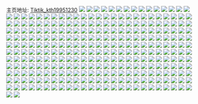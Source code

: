 主页地址: [Tiktik_kth19951230](https://weibo.com/u/5359716374) 
![](https://wx4.sinaimg.cn/mw2000/005QIP4ily1h9qkgjkhv3j30u0140akb.jpg) 
![](https://wx4.sinaimg.cn/mw2000/005QIP4ily1h9qkgiwsngj30u0140k1z.jpg) 
![](https://wx4.sinaimg.cn/mw2000/005QIP4ily1h9qkgnlb9sj30u0140dtu.jpg) 
![](https://wx4.sinaimg.cn/mw2000/005QIP4ily1h9qkgk9011j30u0140145.jpg) 
![](https://wx4.sinaimg.cn/mw2000/005QIP4ily1h9qkgl3idaj30u0140490.jpg) 
![](https://wx4.sinaimg.cn/mw2000/005QIP4ily1h9qkb1lpz8j30u0140qbe.jpg) 
![](https://wx4.sinaimg.cn/mw2000/005QIP4ily1h9qka7bpeej30u0140dnu.jpg) 
![](https://wx4.sinaimg.cn/mw2000/005QIP4ily1h9qka7vof2j30u0140don.jpg) 
![](https://wx4.sinaimg.cn/mw2000/005QIP4ily1h9qka6sr0vj30u0140tgx.jpg) 
![](https://wx4.sinaimg.cn/mw2000/005QIP4ily1h9qkb08qsjj30u0140wmz.jpg) 
![](https://wx4.sinaimg.cn/mw2000/005QIP4ily1h9qkb0wps1j30u0140tgd.jpg) 
![](https://wx4.sinaimg.cn/mw2000/005QIP4ily1h9qkb222qpj30t00tan1q.jpg) 
![](https://wx4.sinaimg.cn/mw2000/005QIP4ily1h9qjkdke9ej30u0140k04.jpg) 
![](https://wx4.sinaimg.cn/mw2000/005QIP4ily1h9qk244vqrj30u014t47p.jpg) 
![](https://wx4.sinaimg.cn/mw2000/005QIP4ily1h9qk24y9iuj30u01404aj.jpg) 
![](https://wx4.sinaimg.cn/mw2000/005QIP4ily1h9qjkfusu5j31910u0am9.jpg) 
![](https://wx4.sinaimg.cn/mw2000/005QIP4ily1h9qk25gd5uj30u0140ak1.jpg) 
![](https://wx4.sinaimg.cn/mw2000/005QIP4ily1h9qk25tutuj30po0iiwi0.jpg) 
![](https://wx4.sinaimg.cn/mw2000/005QIP4ily1h9mt5xjqcvj30u0140ag8.jpg) 
![](https://wx4.sinaimg.cn/mw2000/005QIP4ily1h9mt5xsqgyj30u0140gwj.jpg) 
![](https://wx4.sinaimg.cn/mw2000/005QIP4ily1h9mt5xzohuj30u0140gx4.jpg) 
![](https://wx4.sinaimg.cn/mw2000/005QIP4ily1h9mt5y6odzj31400u0n3s.jpg) 
![](https://wx4.sinaimg.cn/mw2000/005QIP4ily1h9mt5yj6mjj30u0140q7m.jpg) 
![](https://wx4.sinaimg.cn/mw2000/005QIP4ily1h9mt5ytp5ij30u01404ax.jpg) 
![](https://wx4.sinaimg.cn/mw2000/005QIP4ily1h9mt5z1zl7j31400u0gv3.jpg) 
![](https://wx4.sinaimg.cn/mw2000/005QIP4ily1h9mt5z9z7pj30u0140n5t.jpg) 
![](https://wx4.sinaimg.cn/mw2000/005QIP4ily1h9mt5zlgcwj30u0140n7x.jpg) 
![](https://wx4.sinaimg.cn/mw2000/005QIP4ily1h9mt60370ij30u0140wm4.jpg) 
![](https://wx4.sinaimg.cn/mw2000/005QIP4ily1h9mt60cc5sj30u0140ahx.jpg) 
![](https://wx4.sinaimg.cn/mw2000/005QIP4ily1h9mt5xc5huj30u014047k.jpg) 
![](https://wx4.sinaimg.cn/mw2000/005QIP4ily1h9lre7tr7vj30yh0p80vs.jpg) 
![](https://wx4.sinaimg.cn/mw2000/005QIP4ily1h9lredbh6tj30u01syk3g.jpg) 
![](https://wx4.sinaimg.cn/mw2000/005QIP4ily1h9lre82my9j30u0190grl.jpg) 
![](https://wx4.sinaimg.cn/mw2000/005QIP4ily1h9lre7lj4vj30u01907b6.jpg) 
![](https://wx4.sinaimg.cn/mw2000/005QIP4ily1h9lre8j8naj30u0190agi.jpg) 
![](https://wx4.sinaimg.cn/mw2000/005QIP4ily1h9lre8bt54j30u0190tct.jpg) 
![](https://wx4.sinaimg.cn/mw2000/005QIP4ily1h9lre8x3d6j30u019078c.jpg) 
![](https://wx4.sinaimg.cn/mw2000/005QIP4ily1h9lre967ycj30u01900z4.jpg) 
![](https://wx4.sinaimg.cn/mw2000/005QIP4ily1h9lrf6lfzaj30tz0jnwjf.jpg) 
![](https://wx4.sinaimg.cn/mw2000/005QIP4ily1h9jcb0asyaj30u01syaia.jpg) 
![](https://wx4.sinaimg.cn/mw2000/005QIP4ily1h9jcb54ne1j31sy0u0djg.jpg) 
![](https://wx4.sinaimg.cn/mw2000/005QIP4ily1h9jcb66ldcj31sy0u0wj4.jpg) 
![](https://wx4.sinaimg.cn/mw2000/005QIP4ily1h9jcb4bwyvj31sy0u0myq.jpg) 
![](https://wx4.sinaimg.cn/mw2000/005QIP4ily1h9jcbgr2gcj31sy0u0gu7.jpg) 
![](https://wx4.sinaimg.cn/mw2000/005QIP4ily1h9jcbdt0mxj30ea0e63yx.jpg) 
![](https://wx4.sinaimg.cn/mw2000/005QIP4ily1h9ftkzoqphj31sy0u0jx5.jpg) 
![](https://wx4.sinaimg.cn/mw2000/005QIP4ily1h9ftkwiwkqj31sy0u0qc1.jpg) 
![](https://wx4.sinaimg.cn/mw2000/005QIP4ily1h9a29pfll5j30u0146n7x.jpg) 
![](https://wx4.sinaimg.cn/mw2000/005QIP4ily1h9a29ppgxhj30u0140ti6.jpg) 
![](https://wx4.sinaimg.cn/mw2000/005QIP4ily1h9a29q09p2j30u0140127.jpg) 
![](https://wx4.sinaimg.cn/mw2000/005QIP4ily1h9a29oyy5gj30u0140dq3.jpg) 
![](https://wx4.sinaimg.cn/mw2000/005QIP4ily1h9a002h6p7j31o0280x6p.jpg) 
![](https://wx4.sinaimg.cn/mw2000/005QIP4ily1h9a006jc7vj32c0340npe.jpg) 
![](https://wx4.sinaimg.cn/mw2000/005QIP4ily1h99zz8jtsfj31o0280u0x.jpg) 
![](https://wx4.sinaimg.cn/mw2000/005QIP4ily1h9a009wyeoj32c0340qv6.jpg) 
![](https://wx4.sinaimg.cn/mw2000/005QIP4ily1h9a004nbelj32c0340u0y.jpg) 
![](https://wx4.sinaimg.cn/mw2000/005QIP4ily1h9a00bdfyhj32c0340hdu.jpg) 
![](https://wx4.sinaimg.cn/mw2000/005QIP4ily1h99zzv06scj31o02804qq.jpg) 
![](https://wx4.sinaimg.cn/mw2000/005QIP4ily1h9a008drf5j32c0340u0y.jpg) 
![](https://wx4.sinaimg.cn/mw2000/005QIP4ily1h99zzagp3wj30u0140wn3.jpg) 
![](https://wx4.sinaimg.cn/mw2000/005QIP4ily1h93u6csr1kj316o1kwnpd.jpg) 
![](https://wx4.sinaimg.cn/mw2000/005QIP4ily1h93u6f5z0gj316o1kwu0x.jpg) 
![](https://wx4.sinaimg.cn/mw2000/005QIP4ily1h93u69gsykj32c03407wj.jpg) 
![](https://wx4.sinaimg.cn/mw2000/005QIP4ily1h93u6b75vmj316o1kw7wh.jpg) 
![](https://wx4.sinaimg.cn/mw2000/005QIP4ily1h93u6apk7xj31er1er7wh.jpg) 
![](https://wx4.sinaimg.cn/mw2000/005QIP4ily1h93u6fvr5zj30u01hctx9.jpg) 
![](https://wx4.sinaimg.cn/mw2000/005QIP4ily1h93u6gyrp8j31361hce5e.jpg) 
![](https://wx4.sinaimg.cn/mw2000/005QIP4ily1h93u8penwzj32c03407wk.jpg) 
![](https://wx4.sinaimg.cn/mw2000/005QIP4ily1h8wle8u86lj30u01930yl.jpg) 
![](https://wx4.sinaimg.cn/mw2000/005QIP4ily1h8wle8oo34j30u0192gsi.jpg) 
![](https://wx4.sinaimg.cn/mw2000/005QIP4ily1h8wle919w6j30zk0k0n0f.jpg) 
![](https://wx4.sinaimg.cn/mw2000/005QIP4ily1h8wle98qj4j30u00u0gqm.jpg) 
![](https://wx4.sinaimg.cn/mw2000/005QIP4ily1h8tabnbe45j30u0146dm4.jpg) 
![](https://wx4.sinaimg.cn/mw2000/005QIP4ily1h8tabmhz6hj30u00u0gqu.jpg) 
![](https://wx4.sinaimg.cn/mw2000/005QIP4ily1h8tabnpon8j30u00u0n26.jpg) 
![](https://wx4.sinaimg.cn/mw2000/005QIP4ily1h8tabqe8e2j31400u0148.jpg) 
![](https://wx4.sinaimg.cn/mw2000/005QIP4ily1h8tabocjaqj30u00u0q9d.jpg) 
![](https://wx4.sinaimg.cn/mw2000/005QIP4ily1h8tabp40kyj30u00u045b.jpg) 
![](https://wx4.sinaimg.cn/mw2000/005QIP4ily1h8tabnxl4qj30xz0u0djn.jpg) 
![](https://wx4.sinaimg.cn/mw2000/005QIP4ily1h8tabot2byj31400u07az.jpg) 
![](https://wx4.sinaimg.cn/mw2000/005QIP4ily1h8tabpvv6yj30u00u07a9.jpg) 
![](https://wx4.sinaimg.cn/mw2000/005QIP4ily1h8s5d0oraoj30u00vbtbj.jpg) 
![](https://wx4.sinaimg.cn/mw2000/005QIP4ily1h8s5dn0j6zj30wo0u0di5.jpg) 
![](https://wx4.sinaimg.cn/mw2000/005QIP4ily1h8rwlpu0khj30u0140aia.jpg) 
![](https://wx4.sinaimg.cn/mw2000/005QIP4ily1h8rwn6d51tj30u0140qcx.jpg) 
![](https://wx4.sinaimg.cn/mw2000/005QIP4ily1h8noejzutoj30yi22oaw7.jpg) 
![](https://wx4.sinaimg.cn/mw2000/005QIP4ily1h8noei4of4j30yi22o7n8.jpg) 
![](https://wx4.sinaimg.cn/mw2000/005QIP4ily1h8noekiou7j30qo0zkjvl.jpg) 
![](https://wx4.sinaimg.cn/mw2000/005QIP4ily1h8noekw2rij30qo0zkjwa.jpg) 
![](https://wx4.sinaimg.cn/mw2000/005QIP4ily1h8m82n7jgtj31jk2bcqv5.jpg) 
![](https://wx4.sinaimg.cn/mw2000/005QIP4ily1h8m82mq34xj31jk2bcx6p.jpg) 
![](https://wx4.sinaimg.cn/mw2000/005QIP4ily1h8m7waomloj311g0k5axw.jpg) 
![](https://wx4.sinaimg.cn/mw2000/005QIP4ily1h8f5lk0ro2j31400u0gub.jpg) 
![](https://wx4.sinaimg.cn/mw2000/005QIP4ily1h8f5ljmoywj31400u0qap.jpg) 
![](https://wx4.sinaimg.cn/mw2000/005QIP4ily1h8f5ljtdvsj31400u07c2.jpg) 
![](https://wx4.sinaimg.cn/mw2000/005QIP4ily1h8f5ljew5jj30sg16oguz.jpg) 
![](https://wx4.sinaimg.cn/mw2000/005QIP4ily1h8dobx470kj30u00u7ad3.jpg) 
![](https://wx4.sinaimg.cn/mw2000/005QIP4ily1h8bxdqajf2j30u014042u.jpg) 
![](https://wx4.sinaimg.cn/mw2000/005QIP4ily1h8bxdqgcphj30u0140jxp.jpg) 
![](https://wx4.sinaimg.cn/mw2000/005QIP4ily1h8bxdrlclzj30u014045a.jpg) 
![](https://wx4.sinaimg.cn/mw2000/005QIP4ily1h8bxdp1tlpj30op140win.jpg) 
![](https://wx4.sinaimg.cn/mw2000/005QIP4ily1h8bxdplwodj30u0140dsh.jpg) 
![](https://wx4.sinaimg.cn/mw2000/005QIP4ily1h8bxdpba3cj30u01400z4.jpg) 
![](https://wx4.sinaimg.cn/mw2000/005QIP4ily1h8bxdq43yxj30u0140gux.jpg) 
![](https://wx4.sinaimg.cn/mw2000/005QIP4ily1h8bxdqqcqoj30u0140qc1.jpg) 
![](https://wx4.sinaimg.cn/mw2000/005QIP4ily1h8bxdpuxatj30qm0zhgvk.jpg) 
![](https://wx4.sinaimg.cn/mw2000/005QIP4ily1h8bxdrbo81j30u014012r.jpg) 
![](https://wx4.sinaimg.cn/mw2000/005QIP4ily1h8bxdr053vj30u0140grb.jpg) 
![](https://wx4.sinaimg.cn/mw2000/005QIP4ily1h89i4701fbj30yi22o1ky.jpg) 
![](https://wx4.sinaimg.cn/mw2000/005QIP4ily1h89i4oyn51j30yi22o4qq.jpg) 
![](https://wx4.sinaimg.cn/mw2000/005QIP4ily1h89i2mble9j30yi22ob29.jpg) 
![](https://wx4.sinaimg.cn/mw2000/005QIP4ily1h89i3uxx8dj30yi22ox6p.jpg) 
![](https://wx4.sinaimg.cn/mw2000/005QIP4ily1h89i4sqs2wj30yi22ob29.jpg) 
![](https://wx4.sinaimg.cn/mw2000/005QIP4ily1h89i2z8r11j30yi22o1ky.jpg) 
![](https://wx4.sinaimg.cn/mw2000/005QIP4ily1h88inc33a2j30yh0qaq5y.jpg) 
![](https://wx4.sinaimg.cn/mw2000/005QIP4ily1h88iloki70j30yh0w0qav.jpg) 
![](https://wx4.sinaimg.cn/mw2000/005QIP4ily1h8711neuaoj30r110179c.jpg) 
![](https://wx4.sinaimg.cn/mw2000/005QIP4ily1h87122as7pj314e0u010n.jpg) 
![](https://wx4.sinaimg.cn/mw2000/005QIP4ily1h86bbt2fisj30u01syn23.jpg) 
![](https://wx4.sinaimg.cn/mw2000/005QIP4ily1h86bbrm8usj30u01sywky.jpg) 
![](https://wx4.sinaimg.cn/mw2000/005QIP4ily1h86bbuwgruj30u01syq97.jpg) 
![](https://wx4.sinaimg.cn/mw2000/005QIP4ily1h86bbx0mmxj30u01sy10s.jpg) 
![](https://wx4.sinaimg.cn/mw2000/005QIP4ily1h86bc0xjuuj30u01sy7aa.jpg) 
![](https://wx4.sinaimg.cn/mw2000/005QIP4ily1h86bbyytmjj30u01sygsy.jpg) 
![](https://wx4.sinaimg.cn/mw2000/005QIP4ily1h86bc41ea8j30u01syqcn.jpg) 
![](https://wx4.sinaimg.cn/mw2000/005QIP4ily1h86bbr6thgj30u01syahw.jpg) 
![](https://wx4.sinaimg.cn/mw2000/005QIP4ily1h86bc5ftovj30u01sygwb.jpg) 
![](https://wx4.sinaimg.cn/mw2000/005QIP4ily1h8660xpbybj319a0u0tcv.jpg) 
![](https://wx4.sinaimg.cn/mw2000/005QIP4ily1h8660xx2d4j319a0u0jw8.jpg) 
![](https://wx4.sinaimg.cn/mw2000/005QIP4ily1h8660wnjrfj319a0u0adi.jpg) 
![](https://wx4.sinaimg.cn/mw2000/005QIP4ily1h86626a72wj30u019atdg.jpg) 
![](https://wx4.sinaimg.cn/mw2000/005QIP4ily1h8660xcdizj319a0u00yv.jpg) 
![](https://wx4.sinaimg.cn/mw2000/005QIP4ily1h8660wf8kuj31990u0dl9.jpg) 
![](https://wx4.sinaimg.cn/mw2000/005QIP4ily1h8660vl41lj319b0u0443.jpg) 
![](https://wx4.sinaimg.cn/mw2000/005QIP4ily1h8660vtay4j31990u0tb8.jpg) 
![](https://wx4.sinaimg.cn/mw2000/005QIP4ily1h8660w1fdlj319b0u0te7.jpg) 
![](https://wx4.sinaimg.cn/mw2000/005QIP4ily1h860tvm9wfj30sg2dckfm.jpg) 
![](https://wx4.sinaimg.cn/mw2000/005QIP4ily1h84qpmq9drj316o1m2dz1.jpg) 
![](https://wx4.sinaimg.cn/mw2000/005QIP4ily1h84qov8b2lj313c1hjdti.jpg) 
![](https://wx4.sinaimg.cn/mw2000/005QIP4ily1h84qp2jjimj316o1m2k76.jpg) 
![](https://wx4.sinaimg.cn/mw2000/005QIP4ily1h84qou0n2wj30xg19iqdx.jpg) 
![](https://wx4.sinaimg.cn/mw2000/005QIP4ily1h84qozqwvlj316o1m2e7w.jpg) 
![](https://wx4.sinaimg.cn/mw2000/005QIP4ily1h84qp0lnjbj30pf0ylgri.jpg) 
![](https://wx4.sinaimg.cn/mw2000/005QIP4ily1h84qokxwboj32bm35se82.jpg) 
![](https://wx4.sinaimg.cn/mw2000/005QIP4ily1h84qone62uj32bm35se82.jpg) 
![](https://wx4.sinaimg.cn/mw2000/005QIP4ily1h84qot15cxj32bm35sqv6.jpg) 
![](https://wx4.sinaimg.cn/mw2000/005QIP4ily1h84qrc4nihj31o029nu0x.jpg) 
![](https://wx4.sinaimg.cn/mw2000/005QIP4ily1h84qs4nmnsj31o029nx6p.jpg) 
![](https://wx4.sinaimg.cn/mw2000/005QIP4ily1h81mr3h6w5j30ty1vlaku.jpg) 
![](https://wx4.sinaimg.cn/mw2000/005QIP4ily1h81mr3wn59j30u01nyk0q.jpg) 
![](https://wx4.sinaimg.cn/mw2000/005QIP4ily1h801jgl7hzj32c0340x6w.jpg) 
![](https://wx4.sinaimg.cn/mw2000/005QIP4ily1h801jwp5bej32c03404qv.jpg) 
![](https://wx4.sinaimg.cn/mw2000/005QIP4ily1h801kupsf9j32c0340he0.jpg) 
![](https://wx4.sinaimg.cn/mw2000/005QIP4ily1h801kjxfqoj32c0340b2f.jpg) 
![](https://wx4.sinaimg.cn/mw2000/005QIP4ily1h801kca0l4j32c0340he0.jpg) 
![](https://wx4.sinaimg.cn/mw2000/005QIP4ily1h801le00zlj32c03404qx.jpg) 
![](https://wx4.sinaimg.cn/mw2000/005QIP4ily1h7zsyxn2zaj30u01nbgv5.jpg) 
![](https://wx4.sinaimg.cn/mw2000/005QIP4ily1h7zsyz3370j30u01mj7ji.jpg) 
![](https://wx4.sinaimg.cn/mw2000/005QIP4ily1h7zsyxc0uyj30u01k2aec.jpg) 
![](https://wx4.sinaimg.cn/mw2000/005QIP4ily1h7zsyy0ik4j30yh0d8t9f.jpg) 
![](https://wx4.sinaimg.cn/mw2000/005QIP4ily1h7zsyyar50j30yh0hk0tl.jpg) 
![](https://wx4.sinaimg.cn/mw2000/005QIP4ily1h7zsyyjvs8j30u01n2n18.jpg) 
![](https://wx4.sinaimg.cn/mw2000/005QIP4ily1h7xi0jkzykj30u00u0djl.jpg) 
![](https://wx4.sinaimg.cn/mw2000/005QIP4ily1h7x1b1x66dj30u01sytp7.jpg) 
![](https://wx4.sinaimg.cn/mw2000/005QIP4ily1h7x1b1d928j30u01syto1.jpg) 
![](https://wx4.sinaimg.cn/mw2000/005QIP4ily1h7x1b56xfkj30u01sy4dv.jpg) 
![](https://wx4.sinaimg.cn/mw2000/005QIP4ily1h7voke7d7kj30u01hcgyk.jpg) 
![](https://wx4.sinaimg.cn/mw2000/005QIP4ily1h7vokdd29vj30u01hcqfb.jpg) 
![](https://wx4.sinaimg.cn/mw2000/005QIP4ily1h7voke7d7kj30u01hcgyk.jpg) 
![](https://wx4.sinaimg.cn/mw2000/005QIP4ily1h7vokdd29vj30u01hcqfb.jpg) 
![](https://wx4.sinaimg.cn/mw2000/005QIP4ily1h7vor7f3wvj30u0140aj4.jpg) 
![](https://wx4.sinaimg.cn/mw2000/005QIP4ily1h7vor751ibj30u01407di.jpg) 
![](https://wx4.sinaimg.cn/mw2000/005QIP4ily1h7utdap7pij33402c0qv5.jpg) 
![](https://wx4.sinaimg.cn/mw2000/005QIP4ily1h7s0tld0ehj30u019146t.jpg) 
![](https://wx4.sinaimg.cn/mw2000/005QIP4ily1h7s0tky7qmj30u018yn5g.jpg) 
![](https://wx4.sinaimg.cn/mw2000/005QIP4ily1h7qwu17c2yj30u0140101.jpg) 
![](https://wx4.sinaimg.cn/mw2000/005QIP4ily1h7qwnjbjqaj30yh0xv49j.jpg) 
![](https://wx4.sinaimg.cn/mw2000/005QIP4ily1h7qwnlab37j30yh1np4fv.jpg) 
![](https://wx4.sinaimg.cn/mw2000/005QIP4ily1h7qwnhziecj30sk160gud.jpg) 
![](https://wx4.sinaimg.cn/mw2000/005QIP4ily1h7qwnluqlmj30v91jltd1.jpg) 
![](https://wx4.sinaimg.cn/mw2000/005QIP4ily1h7pi7kz24tj30u0140wn4.jpg) 
![](https://wx4.sinaimg.cn/mw2000/005QIP4ily1h7pi7kq826j30u0140n3y.jpg) 
![](https://wx4.sinaimg.cn/mw2000/005QIP4ily1h7pik9i0uvj30u00u00ye.jpg) 
![](https://wx4.sinaimg.cn/mw2000/005QIP4ily1h7pih649dij30u01g8dp7.jpg) 
![](https://wx4.sinaimg.cn/mw2000/005QIP4ily1h7pih5phv9j30zk0k0tb2.jpg) 
![](https://wx4.sinaimg.cn/mw2000/005QIP4ily1h7pih6il3uj30u00zrjxl.jpg) 
![](https://wx4.sinaimg.cn/mw2000/005QIP4ily1h7l4mebfrnj30u0140gvz.jpg) 
![](https://wx4.sinaimg.cn/mw2000/005QIP4ily1h7iyq5qs6bj30xc1e07c3.jpg) 
![](https://wx4.sinaimg.cn/mw2000/005QIP4ily1h7iyq63rarj30xc1e0dm6.jpg) 
![](https://wx4.sinaimg.cn/mw2000/005QIP4ily1h7iyq6x04jj30xc1e0dmn.jpg) 
![](https://wx4.sinaimg.cn/mw2000/005QIP4ily1h7iyq79od8j30xc1e0jxq.jpg) 
![](https://wx4.sinaimg.cn/mw2000/005QIP4ily1h7e21vlk18j30u016qtbk.jpg) 
![](https://wx4.sinaimg.cn/mw2000/005QIP4ily1h7d6xp4y7ij30u01sy7bf.jpg) 
![](https://wx4.sinaimg.cn/mw2000/005QIP4ily1h7csbvkqkrj30u0140agy.jpg) 
![](https://wx4.sinaimg.cn/mw2000/005QIP4ily1h7csbuwgm4j30oz18e42w.jpg) 
![](https://wx4.sinaimg.cn/mw2000/005QIP4ily1h79w98wgewj30u00u041g.jpg) 
![](https://wx4.sinaimg.cn/mw2000/005QIP4ily1h79w9a75gzj31400u0abo.jpg) 
![](https://wx4.sinaimg.cn/mw2000/005QIP4ily1h79w9aedazj30u00ucdn3.jpg) 
![](https://wx4.sinaimg.cn/mw2000/005QIP4ily1h79w9a75gzj31400u0abo.jpg) 
![](https://wx4.sinaimg.cn/mw2000/005QIP4ily1h79w9aedazj30u00ucdn3.jpg) 
![](https://wx4.sinaimg.cn/mw2000/005QIP4ily1h79w99qox0j30u00u0myc.jpg) 
![](https://wx4.sinaimg.cn/mw2000/005QIP4ily1h79a8wvmyaj30u02i0tk7.jpg) 
![](https://wx4.sinaimg.cn/mw2000/005QIP4ily1h79a8ywonjj30u016016b.jpg) 
![](https://wx4.sinaimg.cn/mw2000/005QIP4ily1h79a8xyzcij30u02i0aus.jpg) 
![](https://wx4.sinaimg.cn/mw2000/005QIP4ily1h796o4xnzdj31630s5dgp.jpg) 
![](https://wx4.sinaimg.cn/mw2000/005QIP4ily1h796o5tsh4j31630s5ae5.jpg) 
![](https://wx4.sinaimg.cn/mw2000/005QIP4ily1h796o5diinj30u0139wg3.jpg) 
![](https://wx4.sinaimg.cn/mw2000/005QIP4ily1h796o6oaw3j31630s5jvd.jpg) 
![](https://wx4.sinaimg.cn/mw2000/005QIP4ily1h796o72tusj30u016y78m.jpg) 
![](https://wx4.sinaimg.cn/mw2000/005QIP4ily1h78n0k3kqtj33402c0x6q.jpg) 
![](https://wx4.sinaimg.cn/mw2000/005QIP4ily1h77ji86pfnj32c02c04qq.jpg) 
![](https://wx4.sinaimg.cn/mw2000/005QIP4ily1h77jiljdebj31vk0sgtch.jpg) 
![](https://wx4.sinaimg.cn/mw2000/005QIP4ily1h75u3vymmkj30yi22o4lw.jpg) 
![](https://wx4.sinaimg.cn/mw2000/005QIP4ily1h75u3x2ffxj30yi22ok4u.jpg) 
![](https://wx4.sinaimg.cn/mw2000/005QIP4ily1h73t1hy0iij30u0140jxu.jpg) 
![](https://wx4.sinaimg.cn/mw2000/005QIP4ily1h73t1i865jj30u0140jxg.jpg) 
![](https://wx4.sinaimg.cn/mw2000/005QIP4ily1h73t1ifyqzj30u0140n1p.jpg) 
![](https://wx4.sinaimg.cn/mw2000/005QIP4ily1h73t1ixk69j30u0140n2h.jpg) 
![](https://wx4.sinaimg.cn/mw2000/005QIP4ily1h73t1j9wmzj30u00u0dhl.jpg) 
![](https://wx4.sinaimg.cn/mw2000/005QIP4ily1h73t1jkynrj30u01407av.jpg) 
![](https://wx4.sinaimg.cn/mw2000/005QIP4ily1h73t1jzzf6j30u0140qbh.jpg) 
![](https://wx4.sinaimg.cn/mw2000/005QIP4ily1h73t1kegcsj30u0140qbx.jpg) 
![](https://wx4.sinaimg.cn/mw2000/005QIP4ily1h73t1koymwj30u0140q4w.jpg) 
![](https://wx4.sinaimg.cn/mw2000/005QIP4ily1h73t1l1h31j30u0140n2o.jpg) 
![](https://wx4.sinaimg.cn/mw2000/005QIP4ily1h73t1ldr9gj30u0140tgi.jpg) 
![](https://wx4.sinaimg.cn/mw2000/005QIP4ily1h73t1lsltxj31400u00zi.jpg) 
![](https://wx4.sinaimg.cn/mw2000/005QIP4ily1h73t1hmmmbj30u0140jv9.jpg) 
![](https://wx4.sinaimg.cn/mw2000/005QIP4ily1h73otp1ayzj30to0w376x.jpg) 
![](https://wx4.sinaimg.cn/mw2000/005QIP4ily1h73otpcgqoj30p611owhg.jpg) 
![](https://wx4.sinaimg.cn/mw2000/005QIP4ily1h73i67uvioj30u00u0n51.jpg) 
![](https://wx4.sinaimg.cn/mw2000/005QIP4ily1h72v7lxy1cj30u01syafj.jpg) 
![](https://wx4.sinaimg.cn/mw2000/005QIP4ily1h71k8hlmp0j30zk1beguk.jpg) 
![](https://wx4.sinaimg.cn/mw2000/005QIP4ily1h71k8k78hlj30zk1bemzb.jpg) 
![](https://wx4.sinaimg.cn/mw2000/005QIP4ily1h70jket0aij30yh18lac1.jpg) 
![](https://wx4.sinaimg.cn/mw2000/005QIP4ily1h6y7sghxvqj319e0u2tbh.jpg) 
![](https://wx4.sinaimg.cn/mw2000/005QIP4ily1h6r9nyrhvdj31400u0afy.jpg) 
![](https://wx4.sinaimg.cn/mw2000/005QIP4ily1h6r9nxygy5j30u0140wmq.jpg) 
![](https://wx4.sinaimg.cn/mw2000/005QIP4ily1h6r9nychkdj30u0140tl7.jpg) 
![](https://wx4.sinaimg.cn/mw2000/005QIP4ily1h6r9nvz4unj30u012gwkq.jpg) 
![](https://wx4.sinaimg.cn/mw2000/005QIP4ily1h6r9nwjkruj31400u0ah0.jpg) 
![](https://wx4.sinaimg.cn/mw2000/005QIP4ily1h6r9nxq7jmj30u0140n5h.jpg) 
![](https://wx4.sinaimg.cn/mw2000/005QIP4ily1h6r9nx5muvj30u0182477.jpg) 
![](https://wx4.sinaimg.cn/mw2000/005QIP4ily1h6r9nxfs6xj30u0140tgi.jpg) 
![](https://wx4.sinaimg.cn/mw2000/005QIP4ily1h6r9nwviymj30u01sxdne.jpg) 
![](https://wx4.sinaimg.cn/mw2000/005QIP4ily1h6qoy1tzwxj30u014040p.jpg) 
![](https://wx4.sinaimg.cn/mw2000/005QIP4ily1h6qoy38mikj30u0140wml.jpg) 
![](https://wx4.sinaimg.cn/mw2000/005QIP4ily1h6qoy4njtbj30u0140jz1.jpg) 
![](https://wx4.sinaimg.cn/mw2000/005QIP4ily1h6qoy5sva9j30u0140aju.jpg) 
![](https://wx4.sinaimg.cn/mw2000/005QIP4ily1h6qoy7cdypj30u0140k4o.jpg) 
![](https://wx4.sinaimg.cn/mw2000/005QIP4ily1h6qoy7r5j4j30u014040y.jpg) 
![](https://wx4.sinaimg.cn/mw2000/005QIP4ily1h6qoy8l57hj30u0140101.jpg) 
![](https://wx4.sinaimg.cn/mw2000/005QIP4ily1h6qoy9tkwsj30u014014h.jpg) 
![](https://wx4.sinaimg.cn/mw2000/005QIP4ily1h6qoybymdfj31400u0ad7.jpg) 
![](https://wx4.sinaimg.cn/mw2000/005QIP4ily1h6qoy0fthvj32c0340u0y.jpg) 
![](https://wx4.sinaimg.cn/mw2000/005QIP4ily1h6qoygsw9xj32c03404qr.jpg) 
![](https://wx4.sinaimg.cn/mw2000/005QIP4ily1h6qoyks0zkj33402c0x6q.jpg) 
![](https://wx4.sinaimg.cn/mw2000/005QIP4ily1h6qoynxbhbj32c03401kz.jpg) 
![](https://wx4.sinaimg.cn/mw2000/005QIP4ily1h6qoyql2kuj33402c0x6p.jpg) 
![](https://wx4.sinaimg.cn/mw2000/005QIP4ily1h6qoyt8io8j32c0340e82.jpg) 
![](https://wx4.sinaimg.cn/mw2000/005QIP4ily1h6qoywdpdrj32c0340e82.jpg) 
![](https://wx4.sinaimg.cn/mw2000/005QIP4ily1h6pyhbw1qyj31400u0tn6.jpg) 
![](https://wx4.sinaimg.cn/mw2000/005QIP4ily1h6pyhboebuj30u0140dq2.jpg) 
![](https://wx4.sinaimg.cn/mw2000/005QIP4ily1h6pyhcps2oj30u0140nca.jpg) 
![](https://wx4.sinaimg.cn/mw2000/005QIP4ily1h6pyhczhg3j30u014047b.jpg) 
![](https://wx4.sinaimg.cn/mw2000/005QIP4ily1h6pyhdf2rsj30u014046s.jpg) 
![](https://wx4.sinaimg.cn/mw2000/005QIP4ily1h6pyhd8i8rj30u0140go0.jpg) 
![](https://wx4.sinaimg.cn/mw2000/005QIP4ily1h6pyhba11dj30u0140dpf.jpg) 
![](https://wx4.sinaimg.cn/mw2000/005QIP4ily1h6pyhc4qbuj30u0140qdq.jpg) 
![](https://wx4.sinaimg.cn/mw2000/005QIP4ily1h6pykfwujlj30tu0mtaes.jpg) 
![](https://wx4.sinaimg.cn/mw2000/005QIP4ily1h6pyd6edzxj30u00r2n2z.jpg) 
![](https://wx4.sinaimg.cn/mw2000/005QIP4ily1h6py8f2f1jj32c0340e82.jpg) 
![](https://wx4.sinaimg.cn/mw2000/005QIP4ily1h6py8a3mayj31631bpaqb.jpg) 
![](https://wx4.sinaimg.cn/mw2000/005QIP4ily1h6ptg1f9tdj30yh160th6.jpg) 
![](https://wx4.sinaimg.cn/mw2000/005QIP4ily1h6pr4j2gp8j30n80zjafo.jpg) 
![](https://wx4.sinaimg.cn/mw2000/005QIP4ily1h6i3pd0i0gj30yi22ox6p.jpg) 
![](https://wx4.sinaimg.cn/mw2000/005QIP4ily1h6gw5ds1yjj30yi22oqpg.jpg) 
![](https://wx4.sinaimg.cn/mw2000/005QIP4ily1h6gw59r0hvj30yi22oe55.jpg) 
![](https://wx4.sinaimg.cn/mw2000/005QIP4ily1h6aol61i28j30yi22oqv5.jpg) 
![](https://wx4.sinaimg.cn/mw2000/005QIP4ily1h6aol7n96mj30yi22ou0x.jpg) 
![](https://wx4.sinaimg.cn/mw2000/005QIP4ily1h6aon1brxzj32c0340qv6.jpg) 
![](https://wx4.sinaimg.cn/mw2000/005QIP4ily1h6aos36f6qj32c0340qv7.jpg) 
![](https://wx4.sinaimg.cn/mw2000/005QIP4ily1h6aomdue3uj33402c0e82.jpg) 
![](https://wx4.sinaimg.cn/mw2000/005QIP4ily1h6aonclxmyj30u01lrk76.jpg) 
![](https://wx4.sinaimg.cn/mw2000/005QIP4ily1h68krxpajzj30yi22o7r5.jpg) 
![](https://wx4.sinaimg.cn/mw2000/005QIP4ily1h68bhcexj2j30yg19xgw1.jpg) 
![](https://wx4.sinaimg.cn/mw2000/005QIP4ily1h68bgoomf7j30u00ul48d.jpg) 
![](https://wx4.sinaimg.cn/mw2000/005QIP4ily1h68bgqjsxqj30yi0hg77j.jpg) 
![](https://wx4.sinaimg.cn/mw2000/005QIP4ily1h65wq8jf37j30u0154myt.jpg) 
![](https://wx4.sinaimg.cn/mw2000/005QIP4ily1h65wqfsfg8j30u0140tdh.jpg) 
![](https://wx4.sinaimg.cn/mw2000/005QIP4ily1h631h33a7rj33402c0qv6.jpg) 
![](https://wx4.sinaimg.cn/mw2000/005QIP4ily1h631h4uz1hj33402c04qq.jpg) 
![](https://wx4.sinaimg.cn/mw2000/005QIP4ily1h631haezb1j32dc35skjn.jpg) 
